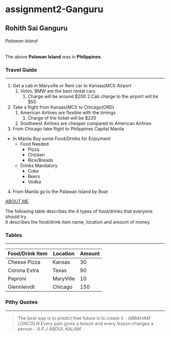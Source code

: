 # assignment2-Ganguru

## Rohith Sai Ganguru
###### Palawan Island

The above **Palawan Island** was in **Philippines**.

### Travel Guide

---

1. Get a cab in Maryville or Rent car to Kansas(MCI) Airport
    1. Volvo, BMW are the best rental cars
        1. Charge will be around $200
    2.Cab charge to the airport will be $50
2. Take a flight from Kansas(MCI) to Chicago(ORD)
    1. American Airlines are flexible with the timings
        1. Charge of the ticket will be $220
    2. Southwest Airlines are cheaper compared to American Airlines
3. From Chicago take flight to Philippines Capital Manila
* In Manila Buy some Food/Drinks for Enjoyment
    * Food Needed
        * Pizza
        * Chicken
        * Rice/Breads
    * Drinks Mandatory
        * Coke
        * Beers
        * Vodka
4. From Manila go to the Palawan Island by Boat

[ABOUT ME](AboutMe.md)

The following table describes the 4 types of food/drinks that everyone should try.<br>
It describes the food/drink item name, location and amount of money.

### Tables

---

| Food/Drink Item | Location | Amount |
|   ----------    |  -----   |   ---- | 
|   Cheese Pizza  |  Kansas  |    30  |
|   Corona Extra  |  Texas   |    90  |
|   Peproni       | MaryVille|    10  |
|   Glennleivdt   |  Chicago |   150  |

### Pithy Quotes

---

> The best way is to predict free future is to create it - *ABRAHAM LONCOLN*
> Every pain gives a lesson and every lesson changes a person - *A.P.J ABDUL KALAM*
